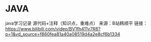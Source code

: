 # JAVA
java学习记录
源代码+注释（知识点，重难点）
来源：B站韩顺平
链接：https://www.bilibili.com/video/BV1fh411y7R8?p=1&vd_source=f860fea81a40a08519d4a2e8cf6b1334
